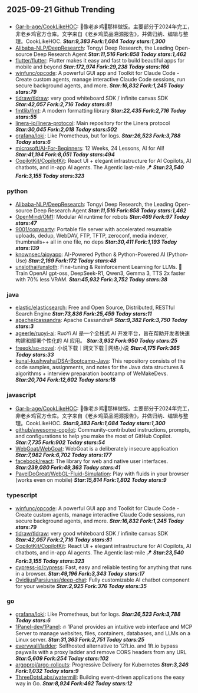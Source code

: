 ## 2025-09-21 Github Trending

### 
* [Gar-b-age/CookLikeHOC](https://github.com/Gar-b-age/CookLikeHOC): 🥢像老乡鸡🐔那样做饭。主要部分于2024年完工，非老乡鸡官方仓库。文字来自《老乡鸡菜品溯源报告》，并做归纳、编辑与整理。CookLikeHOC. ***Star:9,383 Fork:1,084 Today stars:1,300***
* [Alibaba-NLP/DeepResearch](https://github.com/Alibaba-NLP/DeepResearch): Tongyi Deep Research, the Leading Open-source Deep Research Agent ***Star:11,516 Fork:858 Today stars:1,462***
* [flutter/flutter](https://github.com/flutter/flutter): Flutter makes it easy and fast to build beautiful apps for mobile and beyond ***Star:172,974 Fork:29,238 Today stars:166***
* [winfunc/opcode](https://github.com/winfunc/opcode): A powerful GUI app and Toolkit for Claude Code - Create custom agents, manage interactive Claude Code sessions, run secure background agents, and more. ***Star:16,832 Fork:1,245 Today stars:79***
* [tldraw/tldraw](https://github.com/tldraw/tldraw): very good whiteboard SDK / infinite canvas SDK ***Star:42,057 Fork:2,716 Today stars:81***
* [fmtlib/fmt](https://github.com/fmtlib/fmt): A modern formatting library ***Star:22,435 Fork:2,716 Today stars:55***
* [linera-io/linera-protocol](https://github.com/linera-io/linera-protocol): Main repository for the Linera protocol ***Star:30,045 Fork:2,018 Today stars:502***
* [grafana/loki](https://github.com/grafana/loki): Like Prometheus, but for logs. ***Star:26,523 Fork:3,788 Today stars:6***
* [microsoft/AI-For-Beginners](https://github.com/microsoft/AI-For-Beginners): 12 Weeks, 24 Lessons, AI for All! ***Star:41,194 Fork:8,051 Today stars:494***
* [CopilotKit/CopilotKit](https://github.com/CopilotKit/CopilotKit): React UI + elegant infrastructure for AI Copilots, AI chatbots, and in-app AI agents. The Agentic last-mile 🪁 ***Star:23,540 Fork:3,155 Today stars:323***

### python
* [Alibaba-NLP/DeepResearch](https://github.com/Alibaba-NLP/DeepResearch): Tongyi Deep Research, the Leading Open-source Deep Research Agent ***Star:11,516 Fork:858 Today stars:1,462***
* [OpenMind/OM1](https://github.com/OpenMind/OM1): Modular AI runtime for robots ***Star:469 Fork:97 Today stars:47***
* [9001/copyparty](https://github.com/9001/copyparty): Portable file server with accelerated resumable uploads, dedup, WebDAV, FTP, TFTP, zeroconf, media indexer, thumbnails++ all in one file, no deps ***Star:30,411 Fork:1,193 Today stars:139***
* [knownsec/aipyapp](https://github.com/knownsec/aipyapp): AI-Powered Python & Python-Powered AI (Python-Use) ***Star:2,169 Fork:172 Today stars:48***
* [unslothai/unsloth](https://github.com/unslothai/unsloth): Fine-tuning & Reinforcement Learning for LLMs. 🦥 Train OpenAI gpt-oss, DeepSeek-R1, Qwen3, Gemma 3, TTS 2x faster with 70% less VRAM. ***Star:45,932 Fork:3,752 Today stars:38***

### java
* [elastic/elasticsearch](https://github.com/elastic/elasticsearch): Free and Open Source, Distributed, RESTful Search Engine ***Star:73,836 Fork:25,459 Today stars:11***
* [apache/cassandra](https://github.com/apache/cassandra): Apache Cassandra® ***Star:9,382 Fork:3,750 Today stars:3***
* [ageerle/ruoyi-ai](https://github.com/ageerle/ruoyi-ai): RuoYi AI 是一个全栈式 AI 开发平台，旨在帮助开发者快速构建和部署个性化的 AI 应用。 ***Star:3,932 Fork:950 Today stars:25***
* [freeok/so-novel](https://github.com/freeok/so-novel): 小说下载｜网文下载 | 网络小说 ***Star:4,175 Fork:365 Today stars:33***
* [kunal-kushwaha/DSA-Bootcamp-Java](https://github.com/kunal-kushwaha/DSA-Bootcamp-Java): This repository consists of the code samples, assignments, and notes for the Java data structures & algorithms + interview preparation bootcamp of WeMakeDevs. ***Star:20,704 Fork:12,602 Today stars:18***

### javascript
* [Gar-b-age/CookLikeHOC](https://github.com/Gar-b-age/CookLikeHOC): 🥢像老乡鸡🐔那样做饭。主要部分于2024年完工，非老乡鸡官方仓库。文字来自《老乡鸡菜品溯源报告》，并做归纳、编辑与整理。CookLikeHOC. ***Star:9,383 Fork:1,084 Today stars:1,300***
* [github/awesome-copilot](https://github.com/github/awesome-copilot): Community-contributed instructions, prompts, and configurations to help you make the most of GitHub Copilot. ***Star:7,735 Fork:902 Today stars:54***
* [WebGoat/WebGoat](https://github.com/WebGoat/WebGoat): WebGoat is a deliberately insecure application ***Star:7,982 Fork:6,702 Today stars:177***
* [facebook/react](https://github.com/facebook/react): The library for web and native user interfaces. ***Star:239,080 Fork:49,363 Today stars:41***
* [PavelDoGreat/WebGL-Fluid-Simulation](https://github.com/PavelDoGreat/WebGL-Fluid-Simulation): Play with fluids in your browser (works even on mobile) ***Star:15,814 Fork:1,802 Today stars:9***

### typescript
* [winfunc/opcode](https://github.com/winfunc/opcode): A powerful GUI app and Toolkit for Claude Code - Create custom agents, manage interactive Claude Code sessions, run secure background agents, and more. ***Star:16,832 Fork:1,245 Today stars:79***
* [tldraw/tldraw](https://github.com/tldraw/tldraw): very good whiteboard SDK / infinite canvas SDK ***Star:42,057 Fork:2,716 Today stars:81***
* [CopilotKit/CopilotKit](https://github.com/CopilotKit/CopilotKit): React UI + elegant infrastructure for AI Copilots, AI chatbots, and in-app AI agents. The Agentic last-mile 🪁 ***Star:23,540 Fork:3,155 Today stars:323***
* [cypress-io/cypress](https://github.com/cypress-io/cypress): Fast, easy and reliable testing for anything that runs in a browser. ***Star:49,196 Fork:3,343 Today stars:17***
* [OvidijusParsiunas/deep-chat](https://github.com/OvidijusParsiunas/deep-chat): Fully customizable AI chatbot component for your website ***Star:2,925 Fork:376 Today stars:35***

### go
* [grafana/loki](https://github.com/grafana/loki): Like Prometheus, but for logs. ***Star:26,523 Fork:3,788 Today stars:6***
* [1Panel-dev/1Panel](https://github.com/1Panel-dev/1Panel): 🔥 1Panel provides an intuitive web interface and MCP Server to manage websites, files, containers, databases, and LLMs on a Linux server. ***Star:31,363 Fork:2,751 Today stars:25***
* [everywall/ladder](https://github.com/everywall/ladder): Selfhosted alternative to 12ft.io. and 1ft.io bypass paywalls with a proxy ladder and remove CORS headers from any URL ***Star:5,609 Fork:254 Today stars:102***
* [argoproj/argo-rollouts](https://github.com/argoproj/argo-rollouts): Progressive Delivery for Kubernetes ***Star:3,246 Fork:1,032 Today stars:9***
* [ThreeDotsLabs/watermill](https://github.com/ThreeDotsLabs/watermill): Building event-driven applications the easy way in Go. ***Star:8,924 Fork:462 Today stars:12***
